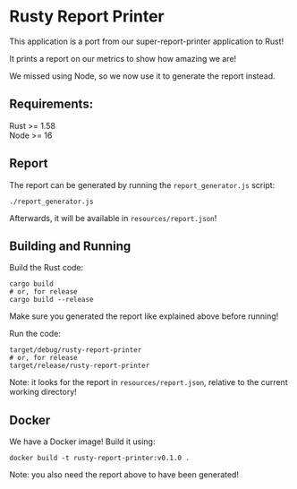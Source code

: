 # Rusty Report Printer

This application is a port from our super-report-printer application to Rust!

It prints a report on our metrics to show how amazing we are!

We missed using Node, so we now use it to generate the report instead.

## Requirements:

Rust >= 1.58  
Node >= 16

## Report

The report can be generated by running the `report_generator.js` script:
```shell
./report_generator.js
```

Afterwards, it will be available in `resources/report.json`!

## Building and Running

Build the Rust code:
```shell
cargo build
# or, for release
cargo build --release
```

Make sure you generated the report like explained above before running!

Run the code:
```shell
target/debug/rusty-report-printer
# or, for release
target/release/rusty-report-printer
```

Note: it looks for the report in `resources/report.json`, relative to the current working directory!

## Docker

We have a Docker image! Build it using:
```shell
docker build -t rusty-report-printer:v0.1.0 .
```

Note: you also need the report above to have been generated!
